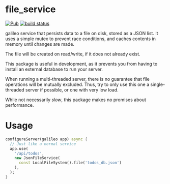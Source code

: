 # file_service
[![Pub](https://img.shields.io/pub/v/galileo_file_service.svg)](https://pub.dartlang.org/packages/galileo_file_service)
[![build status](https://travis-ci.org/galileo-dart/file_service.svg)](https://travis-ci.org/galileo-dart/file_service)

galileo service that persists data to a file on disk, stored as a JSON list. It uses a simple
mutex to prevent race conditions, and caches contents in memory until changes
are made.

The file will be created on read/write, if it does not already exist.

This package is useful in development, as it prevents you from having to install
an external database to run your server.

When running a multi-threaded server, there is no guarantee that file operations
will be mutually excluded. Thus, try to only use this one a single-threaded server
if possible, or one with very low load.

While not necessarily *slow*, this package makes no promises about performance.

# Usage
```dart
configureServer(galileo app) async {
  // Just like a normal service
  app.use(
    '/api/todos',
    new JsonFileService(
      const LocalFileSystem().file('todos_db.json')
    ),
  );
}
```

